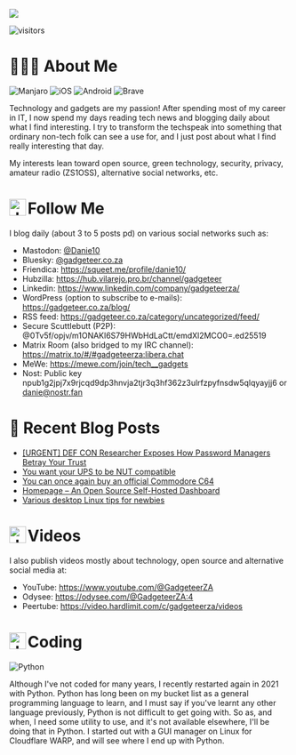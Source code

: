 ![](https://yt3.ggpht.com/ytc/AKedOLTjSvgBgtLmvQSNuuP-z22LFql2QOlcweAzH50-GW8=s88-c-k-c0x00ffffff-no-rj)

![visitors](https://visitor-badge.glitch.me/badge?page_id=Danie10.Danie10&left_color=grey&right_color=blue)
# 🧑🏼‍🏭 About Me

![Manjaro](https://img.shields.io/badge/Manjaro-35BF5C?style=plastic&logo=Manjaro&logoColor=white) ![iOS](https://img.shields.io/badge/iOS-000000?style=plastic&logo=ios&logoColor=white) ![Android](https://img.shields.io/badge/Android-3DDC84?style=plastic&logo=android&logoColor=white) ![Brave](https://img.shields.io/badge/Brave-FB542B?style=plastic&logo=Brave&logoColor=white)

Technology and gadgets are my passion! After spending most of my career in IT, I now spend my days reading tech news and blogging daily about what I find interesting. I try to transform the techspeak into something that ordinary non-tech folk can see a use for, and I just post about what I find really interesting that day.

My interests lean toward open source, green technology, security, privacy, amateur radio (ZS1OSS), alternative social networks, etc.

# <img align="left" alt="Java" width="30px" src="https://github.githubassets.com/images/icons/emoji/unicode/1f4dd.png" /> Follow Me

I blog daily (about 3 to 5 posts pd) on various social networks such as:

- Mastodon: <a rel="me" href="https://mastodon.social/@danie10">@Danie10</a>
- Bluesky: <a rel="me" href="https://bsky.app/profile/gadgeteer.co.za">@gadgeteer.co.za</a>
- Friendica: https://squeet.me/profile/danie10/
- Hubzilla: https://hub.vilarejo.pro.br/channel/gadgeteer
- Linkedin: https://www.linkedin.com/company/gadgeteerza/
- WordPress (option to subscribe to e-mails): https://gadgeteer.co.za/blog/
- RSS feed: https://gadgeteer.co.za/category/uncategorized/feed/
- Secure Scuttlebutt (P2P): @0Tv5f/opjv/m1ONAKl6S79HWbHdLaCtt/emdXl2MCO0=.ed25519
- Matrix Room (also bridged to my IRC channel): https://matrix.to/#/#gadgeteerza:libera.chat
- MeWe: https://mewe.com/join/tech__gadgets
- Nost: Public key npub1g2jpj7x9rjcqd9dp3hnvja2tjr3q3hf362z3ulrfzpyfnsdw5qlqyayjj6 or danie@nostr.fan

# 📰 Recent Blog Posts
<!-- BLOG-POST-LIST:START -->
- [[URGENT] DEF CON Researcher Exposes How Password Managers Betray Your Trust](https://gadgeteer.co.za/urgent-def-con-researcher-exposes-how-password-managers-betray-your-trust/)
- [You want your UPS to be NUT compatible](https://gadgeteer.co.za/you-want-your-ups-to-be-nut-compatible/)
- [You can once again buy an official Commodore C64](https://gadgeteer.co.za/you-can-once-again-buy-an-official-commodore-c64/)
- [Homepage – An Open Source Self-Hosted Dashboard](https://gadgeteer.co.za/homepage-an-open-source-self-hosted-dashboard/)
- [Various desktop Linux tips for newbies](https://gadgeteer.co.za/various-desktop-linux-tips-for-newbies/)
<!-- BLOG-POST-LIST:END -->


# <img align="left" alt="Java" width="30px" src="https://github.githubassets.com/images/icons/emoji/unicode/1f39e.png" /> Videos

I also publish videos mostly about technology, open source and alternative social media at:
- YouTube: https://www.youtube.com/@GadgeteerZA
- Odysee: https://odysee.com/@GadgeteerZA:4
- Peertube: https://video.hardlimit.com/c/gadgeteerza/videos


# <img align="left" alt="Java" width="30px" src="https://github.githubassets.com/images/icons/emoji/unicode/1f469-1f4bb.png" /> Coding

![Python](https://img.shields.io/badge/python-3670A0?style=plastic&logo=python&logoColor=ffdd54)

Although I've not coded for many years, I recently restarted again in 2021 with Python. Python has long been on my bucket list as a general programming language to learn, and I must say if you've learnt any other language previously, Python is not difficult to get going with. So as, and when, I need some utility to use, and it's not available elsewhere, I'll be doing that in Python. I started out with a GUI manager on Linux for Cloudflare WARP, and will see where I end up with Python. 
